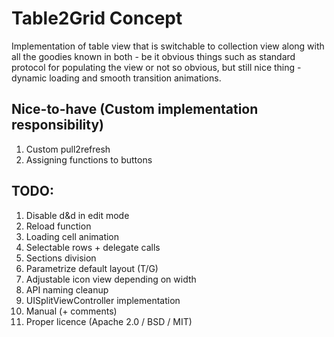 # Table2Grid Concept

Implementation of table view that is switchable to collection view along with all the goodies known in both - be it obvious things such as standard protocol for populating the view or not so obvious, but still nice thing - dynamic loading and smooth transition animations.

## Nice-to-have (Custom implementation responsibility)

1. Custom pull2refresh
2. Assigning functions to buttons


## TODO:

1. Disable d&d in edit mode
2. Reload function
3. Loading cell animation
4. Selectable rows + delegate calls
5. Sections division
6. Parametrize default layout (T/G)
7. Adjustable icon view depending on width
8. API naming cleanup 
9. UISplitViewController implementation
10. Manual (+ comments)
11. Proper licence (Apache 2.0 / BSD / MIT)